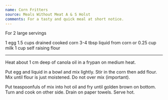 ```yaml
---
name: Corn Fritters
source: Meals Without Meat A & S Holst
comments: For a tasty and quick meal at short notice.
---
```


For 2 large servings

1 egg
1.5 cups drained cooked corn
3-4 tbsp liquid from corn or 0.25 cup milk
1 cup self raising flour

---

Heat about 1 cm deep of canola oil in a frypan on medium heat.

Put egg and liquid in a bowl and mix lightly.  Stir in the corn then add flour. Mix until flour is just moistened. Do not over mix (important).

Put teaspoonfuls of mix into hot oil and fry until golden brown on bottom.  Turn and cook on other side.  Drain on paper towels.  Serve hot.


